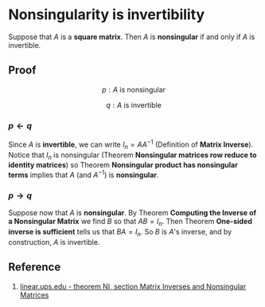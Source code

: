 # Nonsingularity is invertibility

Suppose that $A$ is a **square matrix**. Then $A$ is **nonsingular** if and only if $A$ is invertible.

## Proof

$$
p: A \text{ is nonsingular }
$$

$$
q: A \text{ is invertible }
$$

### $p \leftarrow q$

Since $A$ is **invertible**, we can write $I_n = AA^{-1}$ (Definition of **Matrix Inverse**). Notice that $I_n$ is nonsingular (Theorem **Nonsingular matrices row reduce to identity matrices**) so Theorem **Nonsingular product has nonsingular terms** implies that $A$ (and $A^{-1}$) is **nonsingular**.

### $p \rightarrow q$

Suppose now that $A$ is **nonsingular**. By Theorem **Computing the Inverse of a Nonsingular Matrix** we find $B$ so that $AB = I_n$. Then Theorem **One-sided inverse is sufficient** tells us that $BA = I_n$. So $B$ is $A$'s inverse, and by construction, $A$ is invertible.

## Reference

1. [linear.ups.edu - theorem NI, section Matrix Inverses and Nonsingular Matrices](http://linear.ups.edu/html/section-MINM.html)